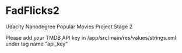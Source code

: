 # FadFlicks2
Udacity Nanodegree Popular Movies Project Stage 2

Please add your TMDB API key in /app/src/main/res/values/strings.xml under tag name "api_key"

